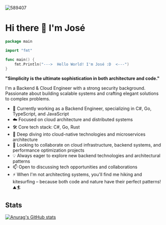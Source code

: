 ![589407](https://user-images.githubusercontent.com/20876378/200520670-d5d75540-04d4-4ae3-a66f-c6d4f017275a.jpeg)

# Hi there 👋 I'm José

<!--
**osesantos/osesantos** is a ✨ _special_ ✨ repository because its `README.md` (this file) appears on your GitHub profile.

Here are some ideas to get you started:

- 🔭 I’m currently working on ...
- 🌱 I’m currently learning ...
- 👯 I’m looking to collaborate on ...
- 🤔 I’m looking for help with ...
- 💬 Ask me about ...
- 📫 How to reach me: ...
- 😄 Pronouns: ...
- ⚡ Fun fact: ...
-->

```go
package main

import "fmt"

func main() {
    fmt.Println("--->  Hello World! I'm José :D  <---")
}
```

**"Simplicity is the ultimate sophistication in both architecture and code."**

I'm a Backend & Cloud Engineer with a strong security background. Passionate about building scalable systems and crafting elegant solutions to complex problems.

- 🚀 Currently working as a Backend Engineer, specializing in C#, Go, TypeScript, and JavaScript
- ☁️ Focused on cloud architecture and distributed systems
- 🛠️ Core tech stack: C#, Go, Rust
- 🌱 Deep diving into cloud-native technologies and microservices architecture
- 👯 Looking to collaborate on cloud infrastructure, backend systems, and performance optimization projects
- 💡 Always eager to explore new backend technologies and architectural patterns
- 📫 Open to discussing tech opportunities and collaborations
- ⚡ When I'm not architecting systems, you'll find me hiking and kitesurfing – because both code and nature have their perfect patterns! ⛰🏄‍

## Stats
[![Anurag's GitHub stats](https://github-readme-stats.vercel.app/api?username=osesantos&show_icons=true&theme=dark)](https://github.com/anuraghazra/github-readme-stats)
